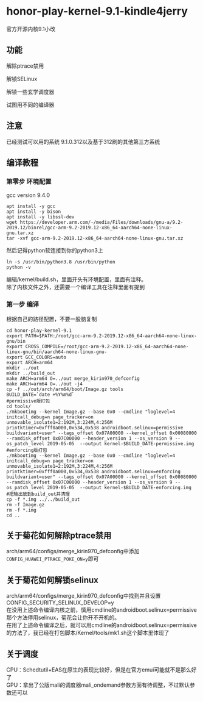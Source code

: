 # honor-play-kernel-9.1-kindle4jerry
官方开源内核9.1小改  
## 功能
解除ptrace禁用

解锁SELinux

解锁一些玄学调度器 

试图用不同的编译器  

## 注意
已经测试可以用的系统 9.1.0.312以及基于312刷的其他第三方系统  
## 编译教程
### 第零步 环境配置
gcc version 9.4.0
```shell
apt install -y gcc
apt install -y bison 
apt install -y libssl-dev
wget https://developer.arm.com/-/media/Files/downloads/gnu-a/9.2-2019.12/binrel/gcc-arm-9.2-2019.12-x86_64-aarch64-none-linux-gnu.tar.xz
tar -xvf gcc-arm-9.2-2019.12-x86_64-aarch64-none-linux-gnu.tar.xz
```
然后记得python软连接到你的python3上
```shell
ln -s /usr/bin/python3.8 /usr/bin/python
python -v
```
编辑/kernel/build.sh，里面开头有环境配置，里面有注释。  
除了内核文件之外，还需要一个编译工具在注释里面有提到  
### 第一步 编译
根据自己的路径配置，不要一股脑复制
```shell
cd honor-play-kernel-9.1
export PATH=$PATH:/root/gcc-arm-9.2-2019.12-x86_64-aarch64-none-linux-gnu/bin
export CROSS_COMPILE=/root/gcc-arm-9.2-2019.12-x86_64-aarch64-none-linux-gnu/bin/aarch64-none-linux-gnu-
export GCC_COLORS=auto
export ARCH=arm64
mkdir ../out
mkdir ../build_out
make ARCH=arm64 O=../out merge_kirin970_defconfig
make ARCH=arm64 O=../out -j4
cp -f ../out/arch/arm64/boot/Image.gz tools
BUILD_DATE=`date +%Y%m%d`
#permissive版打包
cd tools/
./mkbootimg --kernel Image.gz --base 0x0 --cmdline "loglevel=4 initcall_debug=n page_tracker=on unmovable_isolate1=2:192M,3:224M,4:256M printktimer=0xfff0a000,0x534,0x538 androidboot.selinux=permissive buildvariant=user" --tags_offset 0x07A00000 --kernel_offset 0x00080000 --ramdisk_offset 0x07C00000 --header_version 1 --os_version 9 --os_patch_level 2019-05-05  --output kernel-$BUILD_DATE-permissive.img
#enforcing版打包
./mkbootimg --kernel Image.gz --base 0x0 --cmdline "loglevel=4 initcall_debug=n page_tracker=on unmovable_isolate1=2:192M,3:224M,4:256M printktimer=0xfff0a000,0x534,0x538 androidboot.selinux=enforcing buildvariant=user" --tags_offset 0x07A00000 --kernel_offset 0x00080000 --ramdisk_offset 0x07C00000 --header_version 1 --os_version 9 --os_patch_level 2019-05-05  --output kernel-$BUILD_DATE-enforcing.img
#把输出放到build_out并清理
cp -f *.img ../../build_out
rm -f Image.gz
rm -f *.img
cd ..
```

## 关于菊花如何解除ptrace禁用
arch/arm64/configs/merge_kirin970_defconfig中添加`CONFIG_HUAWEI_PTRACE_POKE_ON=y`即可

## 关于菊花如何解锁selinux
arch/arm64/configs/merge_kirin970_defconfig中找到并且设置CONFIG_SECURITY_SELINUX_DEVELOP=y  
在没用上述命令编译内核之前，慎用cmdline的androidboot.selinux=permissive那个方法停用selinux，菊花会让你开不开机的。  
在用了上述命令编译之后，就可以用cmdline的androidboot.selinux=permissive的方法了，我已经在打包脚本/Kernel/tools/mk1.sh这个脚本里体现了  
 
## 关于调度
CPU：Schedtutil+EAS在原生的表现比较好，但是在官方emui可能就不是那么好了  
GPU：拿出了公版mali的调度器mali_ondemand参数方面有待调整，不过默认参数还可以  
